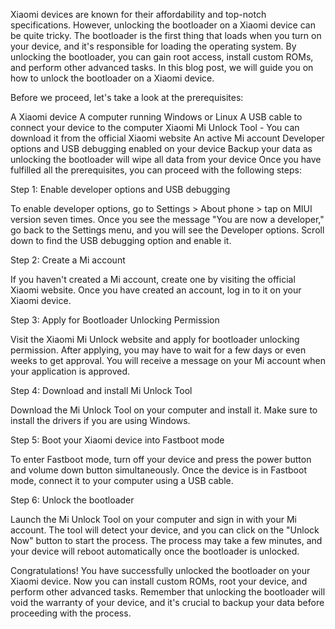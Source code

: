 

Xiaomi devices are known for their affordability and top-notch specifications. However, unlocking the bootloader on a Xiaomi device can be quite tricky. The bootloader is the first thing that loads when you turn on your device, and it's responsible for loading the operating system. By unlocking the bootloader, you can gain root access, install custom ROMs, and perform other advanced tasks. In this blog post, we will guide you on how to unlock the bootloader on a Xiaomi device.

Before we proceed, let's take a look at the prerequisites:

A Xiaomi device
A computer running Windows or Linux
A USB cable to connect your device to the computer
Xiaomi Mi Unlock Tool - You can download it from the official Xiaomi website
An active Mi account
Developer options and USB debugging enabled on your device
Backup your data as unlocking the bootloader will wipe all data from your device
Once you have fulfilled all the prerequisites, you can proceed with the following steps:

Step 1: Enable developer options and USB debugging

To enable developer options, go to Settings > About phone > tap on MIUI version seven times. Once you see the message "You are now a developer," go back to the Settings menu, and you will see the Developer options. Scroll down to find the USB debugging option and enable it.

Step 2: Create a Mi account

If you haven't created a Mi account, create one by visiting the official Xiaomi website. Once you have created an account, log in to it on your Xiaomi device.

Step 3: Apply for Bootloader Unlocking Permission

Visit the Xiaomi Mi Unlock website and apply for bootloader unlocking permission. After applying, you may have to wait for a few days or even weeks to get approval. You will receive a message on your Mi account when your application is approved.

Step 4: Download and install Mi Unlock Tool

Download the Mi Unlock Tool on your computer and install it. Make sure to install the drivers if you are using Windows.

Step 5: Boot your Xiaomi device into Fastboot mode

To enter Fastboot mode, turn off your device and press the power button and volume down button simultaneously. Once the device is in Fastboot mode, connect it to your computer using a USB cable.

Step 6: Unlock the bootloader

Launch the Mi Unlock Tool on your computer and sign in with your Mi account. The tool will detect your device, and you can click on the "Unlock Now" button to start the process. The process may take a few minutes, and your device will reboot automatically once the bootloader is unlocked.

Congratulations! You have successfully unlocked the bootloader on your Xiaomi device. Now you can install custom ROMs, root your device, and perform other advanced tasks. Remember that unlocking the bootloader will void the warranty of your device, and it's crucial to backup your data before proceeding with the process.
